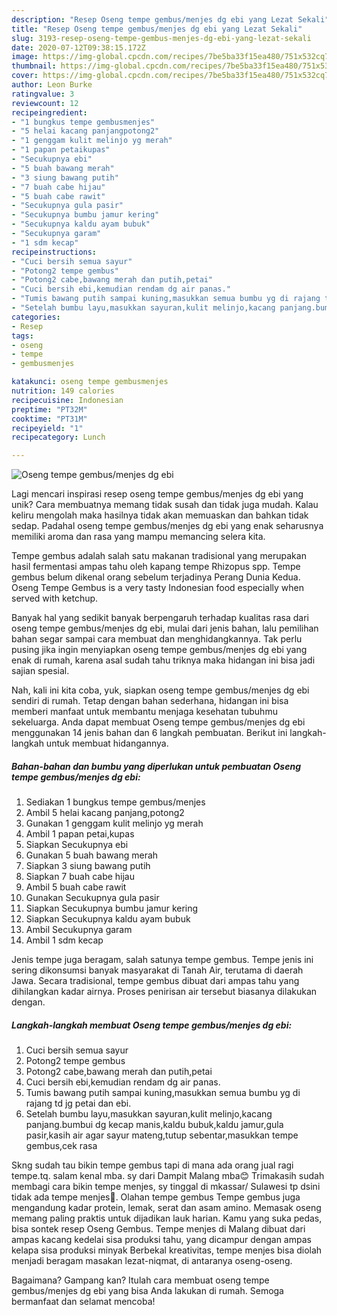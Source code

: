 ```yaml
---
description: "Resep Oseng tempe gembus/menjes dg ebi yang Lezat Sekali"
title: "Resep Oseng tempe gembus/menjes dg ebi yang Lezat Sekali"
slug: 3193-resep-oseng-tempe-gembus-menjes-dg-ebi-yang-lezat-sekali
date: 2020-07-12T09:38:15.172Z
image: https://img-global.cpcdn.com/recipes/7be5ba33f15ea480/751x532cq70/oseng-tempe-gembusmenjes-dg-ebi-foto-resep-utama.jpg
thumbnail: https://img-global.cpcdn.com/recipes/7be5ba33f15ea480/751x532cq70/oseng-tempe-gembusmenjes-dg-ebi-foto-resep-utama.jpg
cover: https://img-global.cpcdn.com/recipes/7be5ba33f15ea480/751x532cq70/oseng-tempe-gembusmenjes-dg-ebi-foto-resep-utama.jpg
author: Leon Burke
ratingvalue: 3
reviewcount: 12
recipeingredient:
- "1 bungkus tempe gembusmenjes"
- "5 helai kacang panjangpotong2"
- "1 genggam kulit melinjo yg merah"
- "1 papan petaikupas"
- "Secukupnya ebi"
- "5 buah bawang merah"
- "3 siung bawang putih"
- "7 buah cabe hijau"
- "5 buah cabe rawit"
- "Secukupnya gula pasir"
- "Secukupnya bumbu jamur kering"
- "Secukupnya kaldu ayam bubuk"
- "Secukupnya garam"
- "1 sdm kecap"
recipeinstructions:
- "Cuci bersih semua sayur"
- "Potong2 tempe gembus"
- "Potong2 cabe,bawang merah dan putih,petai"
- "Cuci bersih ebi,kemudian rendam dg air panas."
- "Tumis bawang putih sampai kuning,masukkan semua bumbu yg di rajang td jg petai dan ebi."
- "Setelah bumbu layu,masukkan sayuran,kulit melinjo,kacang panjang.bumbui dg kecap manis,kaldu bubuk,kaldu jamur,gula pasir,kasih air agar sayur mateng,tutup sebentar,masukkan tempe gembus,cek rasa"
categories:
- Resep
tags:
- oseng
- tempe
- gembusmenjes

katakunci: oseng tempe gembusmenjes 
nutrition: 149 calories
recipecuisine: Indonesian
preptime: "PT32M"
cooktime: "PT31M"
recipeyield: "1"
recipecategory: Lunch

---
```



![Oseng tempe gembus/menjes dg ebi](https://img-global.cpcdn.com/recipes/7be5ba33f15ea480/751x532cq70/oseng-tempe-gembusmenjes-dg-ebi-foto-resep-utama.jpg)

Lagi mencari inspirasi resep oseng tempe gembus/menjes dg ebi yang unik? Cara membuatnya memang tidak susah dan tidak juga mudah. Kalau keliru mengolah maka hasilnya tidak akan memuaskan dan bahkan tidak sedap. Padahal oseng tempe gembus/menjes dg ebi yang enak seharusnya memiliki aroma dan rasa yang mampu memancing selera kita.

Tempe gembus adalah salah satu makanan tradisional yang merupakan hasil fermentasi ampas tahu oleh kapang tempe Rhizopus spp. Tempe gembus belum dikenal orang sebelum terjadinya Perang Dunia Kedua. Oseng Tempe Gembus is a very tasty Indonesian food especially when served with ketchup.

Banyak hal yang sedikit banyak berpengaruh terhadap kualitas rasa dari oseng tempe gembus/menjes dg ebi, mulai dari jenis bahan, lalu pemilihan bahan segar sampai cara membuat dan menghidangkannya. Tak perlu pusing jika ingin menyiapkan oseng tempe gembus/menjes dg ebi yang enak di rumah, karena asal sudah tahu triknya maka hidangan ini bisa jadi sajian spesial.


Nah, kali ini kita coba, yuk, siapkan oseng tempe gembus/menjes dg ebi sendiri di rumah. Tetap dengan bahan sederhana, hidangan ini bisa memberi manfaat untuk membantu menjaga kesehatan tubuhmu sekeluarga. Anda dapat membuat Oseng tempe gembus/menjes dg ebi menggunakan 14 jenis bahan dan 6 langkah pembuatan. Berikut ini langkah-langkah untuk membuat hidangannya.

<!--inarticleads1-->

##### Bahan-bahan dan bumbu yang diperlukan untuk pembuatan Oseng tempe gembus/menjes dg ebi:

1. Sediakan 1 bungkus tempe gembus/menjes
1. Ambil 5 helai kacang panjang,potong2
1. Gunakan 1 genggam kulit melinjo yg merah
1. Ambil 1 papan petai,kupas
1. Siapkan Secukupnya ebi
1. Gunakan 5 buah bawang merah
1. Siapkan 3 siung bawang putih
1. Siapkan 7 buah cabe hijau
1. Ambil 5 buah cabe rawit
1. Gunakan Secukupnya gula pasir
1. Siapkan Secukupnya bumbu jamur kering
1. Siapkan Secukupnya kaldu ayam bubuk
1. Ambil Secukupnya garam
1. Ambil 1 sdm kecap


Jenis tempe juga beragam, salah satunya tempe gembus. Tempe jenis ini sering dikonsumsi banyak masyarakat di Tanah Air, terutama di daerah Jawa. Secara tradisional, tempe gembus dibuat dari ampas tahu yang dihilangkan kadar airnya. Proses penirisan air tersebut biasanya dilakukan dengan. 

<!--inarticleads2-->

##### Langkah-langkah membuat Oseng tempe gembus/menjes dg ebi:

1. Cuci bersih semua sayur
1. Potong2 tempe gembus
1. Potong2 cabe,bawang merah dan putih,petai
1. Cuci bersih ebi,kemudian rendam dg air panas.
1. Tumis bawang putih sampai kuning,masukkan semua bumbu yg di rajang td jg petai dan ebi.
1. Setelah bumbu layu,masukkan sayuran,kulit melinjo,kacang panjang.bumbui dg kecap manis,kaldu bubuk,kaldu jamur,gula pasir,kasih air agar sayur mateng,tutup sebentar,masukkan tempe gembus,cek rasa


Skng sudah tau bikin tempe gembus tapi di mana ada orang jual ragi tempe.tq. salam kenal mba. sy dari Dampit Malang mba😊 Trimakasih sudah membagi cara bikin tempe menjes, sy tinggal di mkassar/ Sulawesi tp dsini tidak ada tempe menjes🙏. Olahan tempe gembus Tempe gembus juga mengandung kadar protein, lemak, serat dan asam amino. Memasak oseng memang paling praktis untuk dijadikan lauk harian. Kamu yang suka pedas, bisa sontek resep Oseng Gembus. Tempe menjes di Malang dibuat dari ampas kacang kedelai sisa produksi tahu, yang dicampur dengan ampas kelapa sisa produksi minyak Berbekal kreativitas, tempe menjes bisa diolah menjadi beragam masakan lezat-niqmat, di antaranya oseng-oseng. 

Bagaimana? Gampang kan? Itulah cara membuat oseng tempe gembus/menjes dg ebi yang bisa Anda lakukan di rumah. Semoga bermanfaat dan selamat mencoba!
